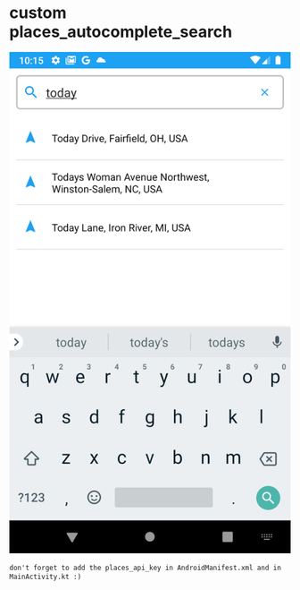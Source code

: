 # custom places_autocomplete_search

![](/app/src/main/res/drawable/app_screen_shot.png)


```
don't forget to add the places_api_key in AndroidManifest.xml and in MainActivity.kt :)
```
